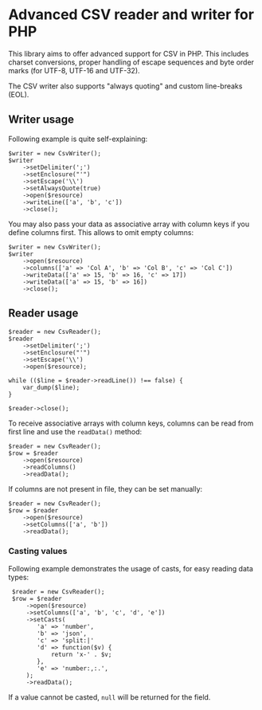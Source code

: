 # Advanced CSV reader and writer for PHP
This library aims to offer advanced support for CSV in PHP. This includes charset conversions,
proper handling of escape sequences and byte order marks (for UTF-8, UTF-16 and UTF-32). 

The CSV writer also supports "always quoting" and custom line-breaks (EOL).

## Writer usage

Following example is quite self-explaining:

	$writer = new CsvWriter();
	$writer
		->setDelimiter(';')
		->setEnclosure("'")
		->setEscape('\\')
		->setAlwaysQuote(true)
		->open($resource)
		->writeLine(['a', 'b', 'c'])
		->close();
		
You may also pass your data as associative array with column keys if you define columns first.
This allows to omit empty columns:

	$writer = new CsvWriter();
	$writer
		->open($resource)
		->columns(['a' => 'Col A', 'b' => 'Col B', 'c' => 'Col C'])
		->writeData(['a' => 15, 'b' => 16, 'c' => 17])
		->writeData(['a' => 15, 'b' => 16])
		->close();
		
		
		
## Reader usage

    $reader = new CsvReader();
    $reader
        ->setDelimiter(';')
        ->setEnclosure("'")
        ->setEscape('\\')
        ->open($resource);
        
    while (($line = $reader->readLine()) !== false) {
        var_dump($line);
    }
    
    $reader->close();    
    
    
To receive associative arrays with column keys, columns can be read from first line and use the `readData()`
method:

    $reader = new CsvReader();
    $row = $reader
        ->open($resource)
        ->readColumns()
        ->readData();
        
If columns are not present in file, they can be set manually:

    $reader = new CsvReader();
    $row = $reader
        ->open($resource)
        ->setColumns(['a', 'b'])
        ->readData();
    
    
### Casting values
Following example demonstrates the usage of casts, for easy reading data types:

     $reader = new CsvReader();
     $row = $reader
         ->open($resource)
         ->setColumns(['a', 'b', 'c', 'd', 'e'])
         ->setCasts(
            'a' => 'number',
            'b' => 'json',
            'c' => 'split:|'
            'd' => function($v) {
                return 'x-' . $v;
            },
            'e' => 'number:,:.',
         );
         ->readData();
         
If a value cannot be casted, `null` will be returned for the field.